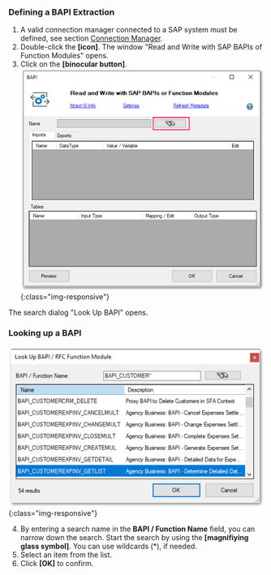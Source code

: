 ### Defining a BAPI Extraction

1. A valid connection manager connected to a SAP system must be defined, see section [Connection Manager](../sap-connection/the-connection-manager).
2. Double-click the **[icon]**. The window "Read and Write with SAP BAPIs of Function Modules" opens.
3. Click on the **[binocular button]**.
![BAPI-Editor](/img/content/BAPI-Editor.png){:class="img-responsive"}
 
The search dialog "Look Up BAPI" opens.

### Looking up a BAPI
![BAPI-Search](/img/content/BAPI-Search.png){:class="img-responsive"}

4. By entering a search name in the **BAPI / Function Name** field, you can narrow down the search. Start the search by using the **[magnifiying glass symbol]**. You can use wildcards (*), if needed.
5. Select an item from the list. 
5. Click **[OK]** to confirm.
